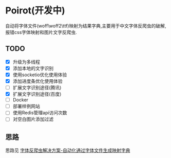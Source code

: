 # Poirot(开发中)
自动将字体文件(woff\woff2\ttf)映射为结果字典,主要用于中文字体反爬虫的破解,报错css字体映射和图片文字反爬虫.

## TODO

- [x] 升级为多线程
- [x] 添加本地的文字识别
- [x] 使用socketio优化使用体验
- [x] 添加进度条优化使用体验
- [ ] 扩展文字识别途径(腾讯)
- [x] 扩展文字识别途径(百度)
- [ ] Docker
- [ ] 部署样例网站
- [ ] 使用Redis管理api访问次数
- [ ] 对空白图片添加过滤

## 思路

思路见 [字体反爬虫解决方案-自动化通过字体文件生成映射字典](https://blog.harumonia.moe/font-antispider-cracker/)


